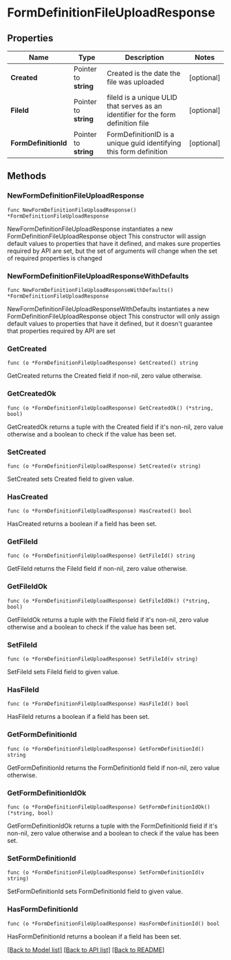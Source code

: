 # FormDefinitionFileUploadResponse

## Properties

Name | Type | Description | Notes
------------ | ------------- | ------------- | -------------
**Created** | Pointer to **string** | Created is the date the file was uploaded | [optional] 
**FileId** | Pointer to **string** | fileId is a unique ULID that serves as an identifier for the form definition file | [optional] 
**FormDefinitionId** | Pointer to **string** | FormDefinitionID is a unique guid identifying this form definition | [optional] 

## Methods

### NewFormDefinitionFileUploadResponse

`func NewFormDefinitionFileUploadResponse() *FormDefinitionFileUploadResponse`

NewFormDefinitionFileUploadResponse instantiates a new FormDefinitionFileUploadResponse object
This constructor will assign default values to properties that have it defined,
and makes sure properties required by API are set, but the set of arguments
will change when the set of required properties is changed

### NewFormDefinitionFileUploadResponseWithDefaults

`func NewFormDefinitionFileUploadResponseWithDefaults() *FormDefinitionFileUploadResponse`

NewFormDefinitionFileUploadResponseWithDefaults instantiates a new FormDefinitionFileUploadResponse object
This constructor will only assign default values to properties that have it defined,
but it doesn't guarantee that properties required by API are set

### GetCreated

`func (o *FormDefinitionFileUploadResponse) GetCreated() string`

GetCreated returns the Created field if non-nil, zero value otherwise.

### GetCreatedOk

`func (o *FormDefinitionFileUploadResponse) GetCreatedOk() (*string, bool)`

GetCreatedOk returns a tuple with the Created field if it's non-nil, zero value otherwise
and a boolean to check if the value has been set.

### SetCreated

`func (o *FormDefinitionFileUploadResponse) SetCreated(v string)`

SetCreated sets Created field to given value.

### HasCreated

`func (o *FormDefinitionFileUploadResponse) HasCreated() bool`

HasCreated returns a boolean if a field has been set.

### GetFileId

`func (o *FormDefinitionFileUploadResponse) GetFileId() string`

GetFileId returns the FileId field if non-nil, zero value otherwise.

### GetFileIdOk

`func (o *FormDefinitionFileUploadResponse) GetFileIdOk() (*string, bool)`

GetFileIdOk returns a tuple with the FileId field if it's non-nil, zero value otherwise
and a boolean to check if the value has been set.

### SetFileId

`func (o *FormDefinitionFileUploadResponse) SetFileId(v string)`

SetFileId sets FileId field to given value.

### HasFileId

`func (o *FormDefinitionFileUploadResponse) HasFileId() bool`

HasFileId returns a boolean if a field has been set.

### GetFormDefinitionId

`func (o *FormDefinitionFileUploadResponse) GetFormDefinitionId() string`

GetFormDefinitionId returns the FormDefinitionId field if non-nil, zero value otherwise.

### GetFormDefinitionIdOk

`func (o *FormDefinitionFileUploadResponse) GetFormDefinitionIdOk() (*string, bool)`

GetFormDefinitionIdOk returns a tuple with the FormDefinitionId field if it's non-nil, zero value otherwise
and a boolean to check if the value has been set.

### SetFormDefinitionId

`func (o *FormDefinitionFileUploadResponse) SetFormDefinitionId(v string)`

SetFormDefinitionId sets FormDefinitionId field to given value.

### HasFormDefinitionId

`func (o *FormDefinitionFileUploadResponse) HasFormDefinitionId() bool`

HasFormDefinitionId returns a boolean if a field has been set.


[[Back to Model list]](../README.md#documentation-for-models) [[Back to API list]](../README.md#documentation-for-api-endpoints) [[Back to README]](../README.md)


